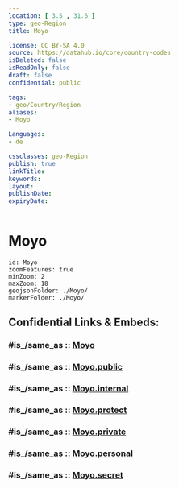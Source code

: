 ```yaml
---
location: [ 3.5 , 31.6 ] 
type: geo-Region
title: Moyo

license: CC BY-SA 4.0
source: https://datahub.io/core/country-codes
isDeleted: false
isReadOnly: false
draft: false
confidential: public

tags:
- geo/Country/Region
aliases:
- Moyo

Languages:
- de

cssclasses: geo-Region
publish: true
linkTitle: 
keywords: 
layout: 
publishDate: 
expiryDate: 
---
```


# Moyo

```leaflet
id: Moyo
zoomFeatures: true 
minZoom: 2 
maxZoom: 18
geojsonFolder: ./Moyo/
markerFolder: ./Moyo/
```


## Confidential Links & Embeds: 

### #is_/same_as :: [Moyo](/_Standards/Earth/Continent/Africa/Africa~Central/Uganda/regions~Uganda/Uganda~North/Moyo.md) 

### #is_/same_as :: [Moyo.public](/_public/Earth/Continent/Africa/Africa~Central/Uganda/regions~Uganda/Uganda~North/Moyo.public.md) 

### #is_/same_as :: [Moyo.internal](/_internal/Earth/Continent/Africa/Africa~Central/Uganda/regions~Uganda/Uganda~North/Moyo.internal.md) 

### #is_/same_as :: [Moyo.protect](/_protect/Earth/Continent/Africa/Africa~Central/Uganda/regions~Uganda/Uganda~North/Moyo.protect.md) 

### #is_/same_as :: [Moyo.private](/_private/Earth/Continent/Africa/Africa~Central/Uganda/regions~Uganda/Uganda~North/Moyo.private.md) 

### #is_/same_as :: [Moyo.personal](/_personal/Earth/Continent/Africa/Africa~Central/Uganda/regions~Uganda/Uganda~North/Moyo.personal.md) 

### #is_/same_as :: [Moyo.secret](/_secret/Earth/Continent/Africa/Africa~Central/Uganda/regions~Uganda/Uganda~North/Moyo.secret.md)

